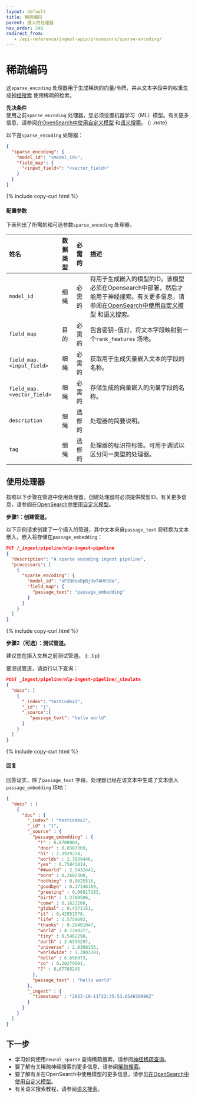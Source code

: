 ```yaml
---
layout: default
title: 稀疏编码
parent: 摄入的处理器
nav_order: 240
redirect_from:
   - /api-reference/ingest-apis/processors/sparse-encoding/
---
```


# 稀疏编码

这`sparse_encoding` 处理器用于生成稀疏的向量/令牌，并从文本字段中的权重生成[神经搜索]({{site.url}}{{site.baseurl}}/search-plugins/neural-search/) 使用稀疏的检索。

**先决条件**<br>
使用之前`sparse_encoding` 处理器，您必须设置机器学习（ML）模型。有关更多信息，请参阅[在OpenSearch中使用自定义模型]({{site.url}}{{site.baseurl}}/ml-commons-plugin/ml-framework/) 和[语义搜索]({{site.url}}{{site.baseurl}}/ml-commons-plugin/semantic-search/)。
{: .note}

以下是`sparse_encoding` 处理器：

```json
{
  "sparse_encoding": {
    "model_id": "<model_id>",
    "field_map": {
      "<input_field>": "<vector_field>"
    }
  }
}
```
{% include copy-curl.html %}

#### 配置参数

下表列出了所需的和可选参数`sparse_encoding` 处理器。

| 姓名| 数据类型| 必需的| 描述|
|:---|:---|:---|:---|
`model_id` | 细绳| 必需的| 将用于生成嵌入的模型的ID。该模型必须在Opensearch中部署，然后才能用于神经搜索。有关更多信息，请参阅[在OpenSearch中使用自定义模型]({{site.url}}{{site.baseurl}}/ml-commons-plugin/ml-framework/) 和[语义搜索]({{site.url}}{{site.baseurl}}/ml-commons-plugin/semantic-search/)。
`field_map` | 目的| 必需的| 包含密钥-值对，将文本字段映射到一个`rank_features` 场地。
`field_map.<input_field>` | 细绳| 必需的| 获取用于生成矢量嵌入文本的字段的名称。
`field_map.<vector_field>`  | 细绳| 必需的| 存储生成的向量嵌入的向量字段的名称。
`description`  | 细绳| 选修的| 处理器的简要说明。|
`tag` | 细绳| 选修的| 处理器的标识符标签。可用于调试以区分同一类型的处理器。|

## 使用处理器

按照以下步骤在管道中使用处理器。创建处理器时必须提供模型ID。有关更多信息，请参阅[在OpenSearch中使用自定义模型]({{site.url}}{{site.baseurl}}/ml-commons-plugin/ml-framework/)。

**步骤1：创建管道。** 

以下示例请求创建了一个摄入的管道，其中文本来自`passage_text` 将转换为文本嵌入，嵌入将存储在`passage_embedding`：

```json
PUT /_ingest/pipeline/nlp-ingest-pipeline
{
  "description": "A sparse encoding ingest pipeline",
  "processors": [
    {
      "sparse_encoding": {
        "model_id": "aP2Q8ooBpBj3wT4HVS8a",
        "field_map": {
          "passage_text": "passage_embedding"
        }
      }
    }
  ]
}
```
{% include copy-curl.html %}

**步骤2（可选）：测试管道。**

建议您在摄入文档之前测试管道。
{: .tip}

要测试管道，请运行以下查询：

```json
POST _ingest/pipeline/nlp-ingest-pipeline/_simulate
{
  "docs": [
    {
      "_index": "testindex1",
      "_id": "1",
      "_source":{
         "passage_text": "hello world"
      }
    }
  ]
}
```
{% include copy-curl.html %}

#### 回复

回答证实，除了`passage_text` 字段，处理器已经在该文本中生成了文本嵌入`passage_embedding` 场地：

```json
{
  "docs" : [
    {
      "doc" : {
        "_index" : "testindex1",
        "_id" : "1",
        "_source" : {
          "passage_embedding" : {
            "!" : 0.8708904,
            "door" : 0.8587369,
            "hi" : 2.3929274,
            "worlds" : 2.7839446,
            "yes" : 0.75845814,
            "##world" : 2.5432441,
            "born" : 0.2682308,
            "nothing" : 0.8625516,
            "goodbye" : 0.17146169,
            "greeting" : 0.96817183,
            "birth" : 1.2788506,
            "come" : 0.1623208,
            "global" : 0.4371151,
            "it" : 0.42951578,
            "life" : 1.5750692,
            "thanks" : 0.26481047,
            "world" : 4.7300377,
            "tiny" : 0.5462298,
            "earth" : 2.6555297,
            "universe" : 2.0308156,
            "worldwide" : 1.3903781,
            "hello" : 6.696973,
            "so" : 0.20279501,
            "?" : 0.67785245
          },
          "passage_text" : "hello world"
        },
        "_ingest" : {
          "timestamp" : "2023-10-11T22:35:53.654650086Z"
        }
      }
    }
  ]
}
```

## 下一步

- 学习如何使用`neural_sparse` 查询稀疏搜索，请参阅[神经稀疏查询]({{site.url}}{{site.baseurl}}/query-dsl/specialized/neural-sparse/)。
- 要了解有关稀疏神经搜索的更多信息，请参阅[稀疏搜索]({{site.url}}{{site.baseurl}}/search-plugins/neural-search/)。
- 要了解有关在OpenSearch中使用模型的更多信息，请参见[在OpenSearch中使用自定义模型]({{site.url}}{{site.baseurl}}/ml-commons-plugin/ml-framework/)。
- 有关语义搜索教程，请参阅[语义搜索]({{site.url}}{{site.baseurl}}/ml-commons-plugin/semantic-search/)。

